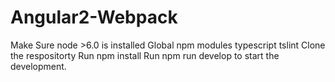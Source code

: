# Angular2-Webpack
Make Sure node >6.0 is installed
Global npm modules  typescript  tslint
Clone the respositorty
Run npm install
Run npm run develop to start the development.